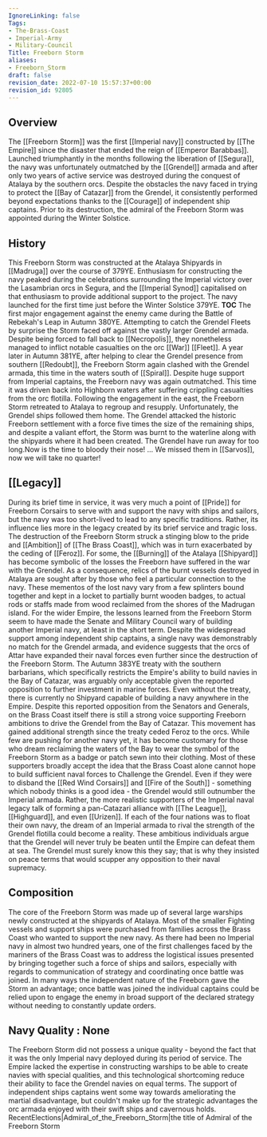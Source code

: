 ```yaml
---
IgnoreLinking: false
Tags:
- The-Brass-Coast
- Imperial-Army
- Military-Council
Title: Freeborn Storm
aliases:
- Freeborn_Storm
draft: false
revision_date: 2022-07-10 15:57:37+00:00
revision_id: 92805
---
```


## Overview
The [[Freeborn Storm]] was the first [[Imperial navy]] constructed by [[The Empire]] since the disaster that ended the reign of [[Emperor Barabbas]]. Launched triumphantly in the months following the liberation of [[Segura]], the navy was unfortunately outmatched by the [[Grendel]] armada and after only two years of active service was destroyed during the conquest of Atalaya by the southern orcs.
Despite the obstacles the navy faced in trying to protect the [[Bay of Catazar]] from the Grendel, it consistently performed beyond expectations thanks to the [[Courage]] of independent ship captains.
Prior to its destruction, the admiral of the Freeborn Storm was appointed during the Winter Solstice.
## History
This Freeborn Storm was constructed at the Atalaya Shipyards in [[Madruga]] over the course of 379YE. Enthusiasm for constructing the navy peaked during the celebrations surrounding the Imperial victory over the Lasambrian orcs in Segura, and the [[Imperial Synod]] capitalised on that enthusiasm to provide additional support to the project. The navy launched for the first time just before the Winter Solstice 379YE. 
__TOC__
The first major engagement against the enemy came during the Battle of Rebekah's Leap in Autumn 380YE. Attempting to catch the Grendel Fleets by surprise the Storm faced off against the vastly larger Grendel armada. Despite being forced to fall back to [[Necropolis]], they nonetheless managed to inflict notable casualties on the orc [[War]] [[Fleet]].
A year later in Autumn 381YE, after helping to clear the Grendel presence from southern [[Redoubt]], the Freeborn Storm again clashed with the Grendel armada, this time in the waters south of [[Spiral]]. Despite huge support from Imperial captains, the Freeborn navy was again outmatched. This time it was driven back into Highborn waters after suffering crippling casualties from the orc flotilla.
Following the engagement in the east, the Freeborn Storm retreated to Atalaya to regroup and resupply. Unfortunately, the Grendel ships followed them home. The Grendel attacked the historic Freeborn settlement with a force five times the size of the remaining ships, and despite a valiant effort, the Storm was burnt to the waterline along with the shipyards where it had been created.
The Grendel have run away for too long.Now is the time to bloody their nose! ... We missed them in [[Sarvos]], now we will take no quarter!
## [[Legacy]]
During its brief time in service, it was very much a point of [[Pride]] for Freeborn Corsairs to serve with and support the navy with ships and sailors, but the navy was too short-lived to lead to any specific traditions. Rather, its influence lies more in the legacy created by its brief service and tragic loss. 
The destruction of the Freeborn Storm struck a stinging blow to the pride and [[Ambition]] of [[The Brass Coast]], which was in turn exacerbated by the ceding of [[Feroz]]. For some, the [[Burning]] of the Atalaya [[Shipyard]] has become symbolic of the losses the Freeborn have suffered in the war with the Grendel. As a consequence, relics of the burnt vessels destroyed in Atalaya are sought after by those who feel a particular connection to the navy. These mementos of the lost navy vary from a few splinters bound together and kept in a locket to partially burnt wooden badges, to actual rods or staffs made from wood reclaimed from the shores of the Madrugan island.
For the wider Empire, the lessons learned from the Freeborn Storm seem to have made the Senate and Military Council wary of building another Imperial navy, at least in the short term. Despite the widespread support among independent ship captains, a single navy was demonstrably no match for the Grendel armada, and evidence suggests that the orcs of Attar have expanded their naval forces even further since the destruction of the Freeborn Storm. The Autumn 383YE treaty with the southern barbarians, which specifically restricts the Empire's ability to build navies in the Bay of Catazar, was arguably only acceptable given the reported opposition to further investment in marine forces. Even without the treaty, there is currently no Shipyard capable of building a navy anywhere in the Empire.
Despite this reported opposition from the Senators and Generals, on the Brass Coast itself there is still a strong voice supporting Freeborn ambitions to drive the Grendel from the Bay of Catazar. This movement has gained additional strength since the treaty ceded Feroz to the orcs. While few are pushing for another navy yet, it has become customary for those who dream reclaiming the waters of the Bay to wear the symbol of the Freeborn Storm as a badge or patch sewn into their clothing.
Most of these supporters broadly accept the idea that the Brass Coast alone cannot hope to build sufficient naval forces to Challenge the Grendel. Even if they were to disband the [[Red Wind Corsairs]] and [[Fire of the South]] - something which nobody thinks is a good idea - the Grendel would still outnumber the Imperial armada. Rather, the more realistic supporters of the Imperial naval legacy talk of forming a pan-Catazari alliance with [[The League]], [[Highguard]], and even [[Urizen]]. If each of the four nations was to float their own navy, the dream of an Imperial armada to rival the strength of the Grendel flotilla could become a reality. These ambitious individuals argue that the Grendel will never truly be beaten until the Empire can defeat them at sea. The Grendel must surely know this they say; that is why they insisted on peace terms that would scupper any opposition to their naval supremacy.
## Composition
The core of the Freeborn Storm was made up of several large warships newly constructed at the shipyards of Atalaya. Most of the smaller Fighting vessels and support ships were purchased from families across the Brass Coast who wanted to support the new navy. 
As there had been no Imperial navy in almost two hundred years, one of the first challenges faced by the mariners of the Brass Coast was to address the logistical issues presented by bringing together such a force of ships and sailors, especially with regards to communication of strategy and coordinating once battle was joined. In many ways the independent nature of the Freeborn gave the Storm an advantage; once battle was joined the individual captains could be relied upon to engage the enemy in broad support of the declared strategy without needing to constantly update orders.
## Navy Quality : None
The Freeborn Storm did not possess a unique quality - beyond the fact that it was the only Imperial navy deployed during its period of service. The Empire lacked the expertise in constructing warships to be able to create navies with special qualities, and this technological shortcoming reduce their ability to face the Grendel navies on equal terms. The support of independent ships captains went some way towards ameliorating the martial disadvantage, but couldn't make up for the strategic advantages the orc armada enjoyed with their swift ships and cavernous holds. 
RecentElections|Admiral_of_the_Freeborn_Storm|the title of Admiral of the Freeborn Storm